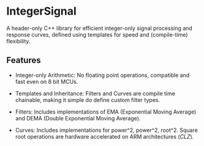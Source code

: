 # IntegerSignal
A header-only C++ library for efficient integer-only signal processing and response curves, defined using templates for speed and (compile-time) flexibility.

## Features
- Integer-only Arithmetic: No floating point operations, compatible and fast even on 8 bit MCUs.

- Templates and Inheritance: Filters and Curves are compile time chainable, making it simple do define custom filter types.

- Filters: Includes implementations of EMA (Exponential Moving Average) and DEMA (Double Exponential Moving Average).

- Curves: Includes implementations for power^2, power^2, root^2. Square root operations are hardware accelerated on ARM architectures (_CLZ_). 
